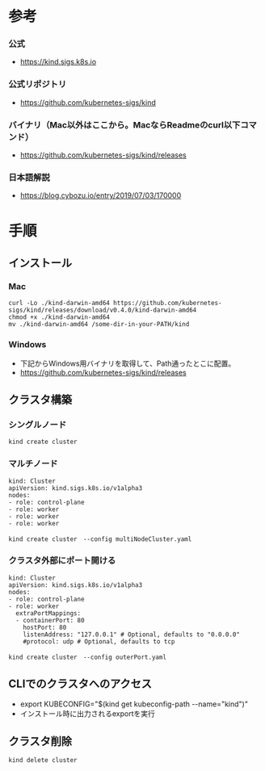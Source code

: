 # 参考
### 公式
* https://kind.sigs.k8s.io
### 公式リポジトリ
* https://github.com/kubernetes-sigs/kind


### バイナリ（Mac以外はここから。MacならReadmeのcurl以下コマンド）
* https://github.com/kubernetes-sigs/kind/releases


### 日本語解説
* https://blog.cybozu.io/entry/2019/07/03/170000

# 手順
## インストール
### Mac

```
curl -Lo ./kind-darwin-amd64 https://github.com/kubernetes-sigs/kind/releases/download/v0.4.0/kind-darwin-amd64
chmod +x ./kind-darwin-amd64
mv ./kind-darwin-amd64 /some-dir-in-your-PATH/kind
```

### Windows
* 下記からWindows用バイナリを取得して、Path通ったとこに配置。
* https://github.com/kubernetes-sigs/kind/releases

## クラスタ構築
### シングルノード

```
kind create cluster
```

### マルチノード

```
kind: Cluster
apiVersion: kind.sigs.k8s.io/v1alpha3
nodes:
- role: control-plane
- role: worker
- role: worker
- role: worker
```

```
kind create cluster　--config multiNodeCluster.yaml
```

### クラスタ外部にポート開ける

```
kind: Cluster
apiVersion: kind.sigs.k8s.io/v1alpha3
nodes:
- role: control-plane
- role: worker
  extraPortMappings:
  - containerPort: 80
    hostPort: 80
    listenAddress: "127.0.0.1" # Optional, defaults to "0.0.0.0"
    #protocol: udp # Optional, defaults to tcp
```

```
kind create cluster　--config outerPort.yaml
```

## CLIでのクラスタへのアクセス
* export KUBECONFIG="$(kind get kubeconfig-path --name="kind")"
* インストール時に出力されるexportを実行

## クラスタ削除

```
kind delete cluster
```
